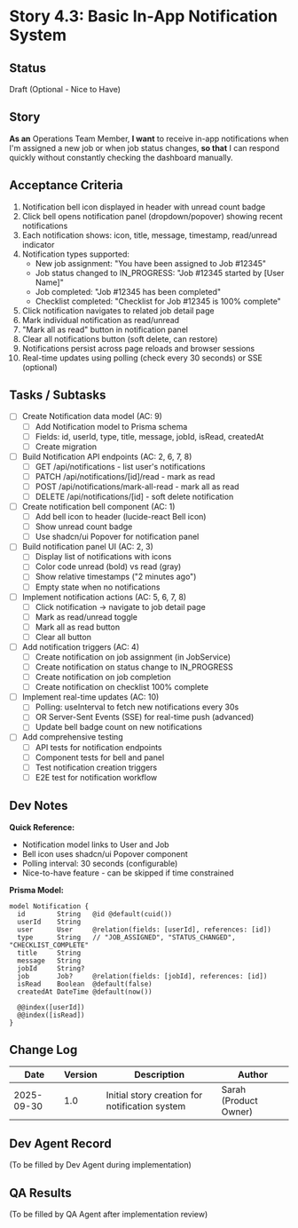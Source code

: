 # Story 4.3: Basic In-App Notification System

<!-- Powered by BMAD™ Core -->

## Status
Draft (Optional - Nice to Have)

## Story
**As an** Operations Team Member,
**I want** to receive in-app notifications when I'm assigned a new job or when job status changes,
**so that** I can respond quickly without constantly checking the dashboard manually.

## Acceptance Criteria

1. Notification bell icon displayed in header with unread count badge
2. Click bell opens notification panel (dropdown/popover) showing recent notifications
3. Each notification shows: icon, title, message, timestamp, read/unread indicator
4. Notification types supported:
   - New job assignment: "You have been assigned to Job #12345"
   - Job status changed to IN_PROGRESS: "Job #12345 started by [User Name]"
   - Job completed: "Job #12345 has been completed"
   - Checklist completed: "Checklist for Job #12345 is 100% complete"
5. Click notification navigates to related job detail page
6. Mark individual notification as read/unread
7. "Mark all as read" button in notification panel
8. Clear all notifications button (soft delete, can restore)
9. Notifications persist across page reloads and browser sessions
10. Real-time updates using polling (check every 30 seconds) or SSE (optional)

## Tasks / Subtasks

- [ ] Create Notification data model (AC: 9)
  - [ ] Add Notification model to Prisma schema
  - [ ] Fields: id, userId, type, title, message, jobId, isRead, createdAt
  - [ ] Create migration

- [ ] Build Notification API endpoints (AC: 2, 6, 7, 8)
  - [ ] GET /api/notifications - list user's notifications
  - [ ] PATCH /api/notifications/[id]/read - mark as read
  - [ ] POST /api/notifications/mark-all-read - mark all as read
  - [ ] DELETE /api/notifications/[id] - soft delete notification

- [ ] Create notification bell component (AC: 1)
  - [ ] Add bell icon to header (lucide-react Bell icon)
  - [ ] Show unread count badge
  - [ ] Use shadcn/ui Popover for notification panel

- [ ] Build notification panel UI (AC: 2, 3)
  - [ ] Display list of notifications with icons
  - [ ] Color code unread (bold) vs read (gray)
  - [ ] Show relative timestamps ("2 minutes ago")
  - [ ] Empty state when no notifications

- [ ] Implement notification actions (AC: 5, 6, 7, 8)
  - [ ] Click notification → navigate to job detail page
  - [ ] Mark as read/unread toggle
  - [ ] Mark all as read button
  - [ ] Clear all button

- [ ] Add notification triggers (AC: 4)
  - [ ] Create notification on job assignment (in JobService)
  - [ ] Create notification on status change to IN_PROGRESS
  - [ ] Create notification on job completion
  - [ ] Create notification on checklist 100% complete

- [ ] Implement real-time updates (AC: 10)
  - [ ] Polling: useInterval to fetch new notifications every 30s
  - [ ] OR Server-Sent Events (SSE) for real-time push (advanced)
  - [ ] Update bell badge count on new notifications

- [ ] Add comprehensive testing
  - [ ] API tests for notification endpoints
  - [ ] Component tests for bell and panel
  - [ ] Test notification creation triggers
  - [ ] E2E test for notification workflow

## Dev Notes

**Quick Reference:**
- Notification model links to User and Job
- Bell icon uses shadcn/ui Popover component
- Polling interval: 30 seconds (configurable)
- Nice-to-have feature - can be skipped if time constrained

**Prisma Model:**
```prisma
model Notification {
  id        String   @id @default(cuid())
  userId    String
  user      User     @relation(fields: [userId], references: [id])
  type      String   // "JOB_ASSIGNED", "STATUS_CHANGED", "CHECKLIST_COMPLETE"
  title     String
  message   String
  jobId     String?
  job       Job?     @relation(fields: [jobId], references: [id])
  isRead    Boolean  @default(false)
  createdAt DateTime @default(now())

  @@index([userId])
  @@index([isRead])
}
```

## Change Log

| Date | Version | Description | Author |
|------|---------|-------------|---------|
| 2025-09-30 | 1.0 | Initial story creation for notification system | Sarah (Product Owner) |

## Dev Agent Record

(To be filled by Dev Agent during implementation)

## QA Results

(To be filled by QA Agent after implementation review)
